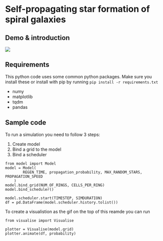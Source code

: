 # Self-propagating star formation of spiral galaxies

## Demo & introduction

<img src="spiral.gif">

## Requirements

This python code uses some common python packages. Make sure you install these or install with pip by running `pip install -r requirements.txt`
  
  * numy
  * matplotlib
  * tqdm
  * pandas

## Sample code

To run a simulation you need to follow 3 steps:
1. Create model
2. Bind a grid to the model
3. Bind a scheduler
```
from model import Model
model = Model(
        REGEN_TIME, propagation_probability, MAX_RANDOM_STARS, PROPAGATION_SPEED
    )
model.bind_grid(NUM_OF_RINGS, CELLS_PER_RING)
model.bind_scheduler()

model.scheduler.start(TIMESTEP, SIMDURATION)
df = pd.DataFrame(model.scheduler.history.tolist())
```

To create a visualistion as the gif on the top of this reamde you can run

```
from visualise import Visualise

plotter = Visualise(model.grid)
plotter.animate(df, probability)
